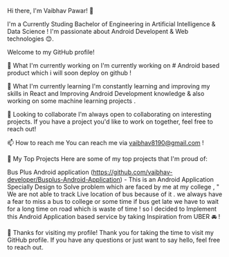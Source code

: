Hi there, I'm Vaibhav Pawar! 👋

I'm a Currently Studing Bachelor of Engineering in Artificial Intelligence & Data Science !
I'm passionate about Android Developent & Web technologies 😊. 

Welcome to my GitHub profile!

🔭 What I'm currently working on
I'm currently working on # Android based product which i will soon deploy on github !

🌱 What I'm currently learning
I'm constantly learning and improving my skills in React and Improving Android Development knowledge & also working on some machine learning projects . 

👯 Looking to collaborate
I'm always open to collaborating on interesting projects. If you have a project you'd like to work on together, feel free to reach out!

📫 How to reach me
You can reach me via vaibhav8190@gmail.com !

🌟 My Top Projects
Here are some of my top projects that I'm proud of: 

Bus Plus Android application (https://github.com/vaibhav-developer/Busplus-Android-Application) - This is an Android Application Specially Design to Solve problem which are faced by me at my college , " We are not able to track Live location of bus because of it . we always have a fear to miss a bus to college or some time if bus get late we have to wait for a long time on road which is waste of time ! so I decided to Implement this Android Application based service by taking Inspiration from UBER 🚘 !

🎉 Thanks for visiting my profile!
Thank you for taking the time to visit my GitHub profile. If you have any questions or just want to say hello, feel free to reach out.
